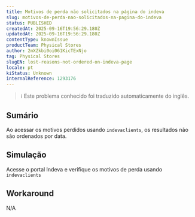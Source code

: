 ```yaml
---
title: Motivos de perda não solicitados na página do indeva
slug: motivos-de-perda-nao-solicitados-na-pagina-do-indeva
status: PUBLISHED
createdAt: 2025-09-16T19:56:29.180Z
updatedAt: 2025-09-16T19:56:29.180Z
contentType: knownIssue
productTeam: Physical Stores
author: 2mXZkbi0oi061KicTExNjo
tag: Physical Stores
slugEN: lost-reasons-not-ordered-on-indeva-page
locale: pt
kiStatus: Unknown
internalReference: 1293176
---
```


>ℹ️ Este problema conhecido foi traduzido automaticamente do inglês.

## Sumário


Ao acessar os motivos perdidos usando `indevaclients`, os resultados não são ordenados por data.
## Simulação


Acesse o portal Indeva e verifique os motivos de perda usando `indevaclients`


## Workaround


N/A



